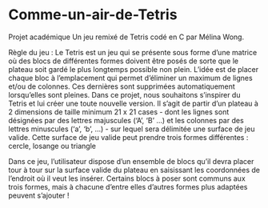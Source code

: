 # Comme-un-air-de-Tetris
Projet académique 
Un jeu remixé de Tetris codé en C par Mélina Wong.

Règle du jeu :
Le Tetris est un jeu qui se présente sous forme d’une matrice où des blocs de différentes formes doivent être posés de sorte que le plateau soit gardé le plus longtemps possible non plein. L’idée est de placer chaque bloc à l’emplacement qui permet d’éliminer un maximum de lignes et/ou de colonnes. Ces dernières sont supprimées automatiquement lorsqu’elles sont pleines. 
Dans ce projet, nous souhaitons s’inspirer du Tetris et lui créer une toute nouvelle version. 
Il s’agit de partir d’un plateau à 2 dimensions de taille minimum 21 x 21 cases - dont les lignes sont désignées par des lettres majuscules (‘A’, ‘B’ …) et les colonnes par des lettres minuscules (‘a’, ‘b’, …) - sur lequel sera délimitée une surface de jeu valide. Cette surface de jeu valide peut prendre trois formes différentes : cercle, losange ou triangle 


Dans ce jeu, l’utilisateur dispose d’un ensemble de blocs qu’il devra placer tour à tour sur la surface valide du plateau en saisissant les coordonnées de l’endroit où il veut les insérer. Certains blocs à poser sont communs aux trois formes, mais à chacune d’entre elles d’autres formes plus adaptées peuvent s’ajouter !

